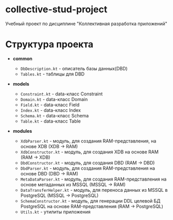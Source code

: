 # collective-stud-project
Учебный проект по дисциплине   "Коллективная разработка приложений"
# Структура проекта
- **common**
  - `DbDescription.kt` - описатель базы данных(DBD)
  - `Tables.kt` - таблицы для DBD

- **models** 
  - `Constraint.kt` - data-класс Constraint
  - `Domain.kt` - data-класс Domain
  - `Field.kt` - data-класс Field
  - `Index.kt` - data-класс Index
  - `Schema.kt` - data-класс Schema
  - `Table.kt` - data-класс Table

- **modules**
  - `XdbParser.kt` - модуль, для создания RAM-представления, на основе XDB (XDB -> RAM)
  - `XdbConstructor.kt` - модуль, для создания XDB на основе RAM (RAM -> XDB)
  - `DbdConstructor.kt` - модуль, для создания DBD (RAM -> DBD)
  - `DbdParser.kt` - модуль, для создания RAM-представления на основе DBD (DBD -> RAM)
  - `MetaDataParser.kt` - модуль, для создания RAM-представления на основе метаданных из MSSQL (MSSQL -> RAM)
  - `DataTransferHelper.kt` - модуль, для переноса данных из MSSQL в PostgreSQL (MSSQL -> PostgreSQL)
  - `SchemaConstructor.kt` - модуль, для генерации DDL целевой БД PostgreSQL на основе RAM-представления (RAM -> PostgreSQL)
  - `Utils.kt` - утилиты приложения
 
